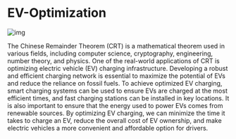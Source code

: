 # EV-Optimization
![img](https://github.com/kartikyagupta/EV_Optimization/assets/120653940/306d9a23-7251-4f4e-a127-6619125d3b56)

The Chinese Remainder Theorem (CRT) is a mathematical
theorem used in various fields, including computer
science, cryptography, engineering, number theory, and physics.
One of the real-world applications of CRT is optimizing electric
vehicle (EV) charging infrastructure. Developing a robust and
efficient charging network is essential to maximize the potential of
EVs and reduce the reliance on fossil fuels. To achieve optimized
EV charging, smart charging systems can be used to ensure EVs
are charged at the most efficient times, and fast charging stations
can be installed in key locations. It is also important to ensure
that the energy used to power EVs comes from renewable sources.
By optimizing EV charging, we can minimize the time it takes
to charge an EV, reduce the overall cost of EV ownership, and
make electric vehicles a more convenient and affordable option
for drivers.
